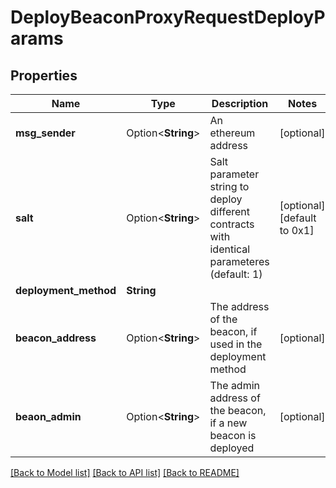 # DeployBeaconProxyRequestDeployParams

## Properties

Name | Type | Description | Notes
------------ | ------------- | ------------- | -------------
**msg_sender** | Option<**String**> | An ethereum address | [optional]
**salt** | Option<**String**> | Salt parameter string to deploy different contracts with identical parameteres (default: 1) | [optional][default to 0x1]
**deployment_method** | **String** |  | 
**beacon_address** | Option<**String**> | The address of the beacon, if used in the deployment method | [optional]
**beaon_admin** | Option<**String**> | The admin address of the beacon, if a new beacon is deployed | [optional]

[[Back to Model list]](../README.md#documentation-for-models) [[Back to API list]](../README.md#documentation-for-api-endpoints) [[Back to README]](../README.md)



